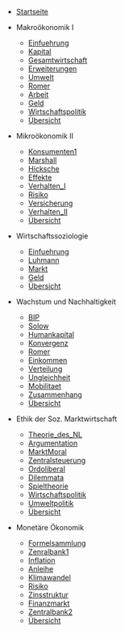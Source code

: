 - [Startseite](README.md)
- Makroökonomik I
    - [Einfuehrung](VL_Makro1/2022-10-13-Einfuehrung.md)
    - [Kapital](VL_Makro1/2022-10-20-Kapital.md)
    - [Gesamtwirtschaft](VL_Makro1/2022-10-27-Gesamtwirtschaft.md)
    - [Erweiterungen](VL_Makro1/2022-11-09-Erweiterungen.md)
    - [Umwelt](VL_Makro1/2022-11-10-Umwelt.md)
    - [Romer](VL_Makro1/2022-11-17-Romer.md)
    - [Arbeit](VL_Makro1/2022-11-24-Arbeit.md)
    - [Geld](VL_Makro1/2022-11-30-Geld.md)
    - [Wirtschaftspolitik](VL_Makro1/2022-12-06-Wirtschaftspolitik.md)
    - [Übersicht](VL_Makro1/README.md)

- Mikroökonomik II
    - [Konsumenten1](VL_Mikro2/2022-10-25-Konsumenten1.md)
    - [Marshall](VL_Mikro2/2022-11-02-Marshall.md)
    - [Hicksche](VL_Mikro2/2022-11-07-Hicksche.md)
    - [Effekte](VL_Mikro2/2022-11-13-Effekte.md)
    - [Verhalten_I](VL_Mikro2/2022-11-20-Verhalten_I.md)
    - [Risiko](VL_Mikro2/2022-11-30-Risiko.md)
    - [Versicherung](VL_Mikro2/2022-12-02-Versicherung.md)
    - [Verhalten_II](VL_Mikro2/2022-12-10-Verhalten_II.md)
    - [Übersicht](VL_Mikro2/README.md)

- Wirtschaftssoziologie
    - [Einfuehrung](VL_Soziologie/2022-10-19-Einfuehrung.md)
    - [Luhmann](VL_Soziologie/2022-10-26-Luhmann.md)
    - [Markt](VL_Soziologie/2022-11-09-Markt.md)
    - [Geld](VL_Soziologie/2022-11-16-Geld.md)
    - [Übersicht](VL_Soziologie/README.md)

- Wachstum und Nachhaltigkeit
    - [BIP](VL_Wachstum/2022-10-11-BIP.md)
    - [Solow](VL_Wachstum/2022-10-18-Solow.md)
    - [Humankapital](VL_Wachstum/2022-10-25-Humankapital.md)
    - [Konvergenz](VL_Wachstum/2022-11-01-Konvergenz.md)
    - [Romer](VL_Wachstum/2022-11-08-Romer.md)
    - [Einkommen](VL_Wachstum/2022-11-15-Einkommen.md)
    - [Verteilung](VL_Wachstum/2022-11-22-Verteilung.md)
    - [Ungleichheit](VL_Wachstum/2022-11-29-Ungleichheit.md)
    - [Mobilitaet](VL_Wachstum/2022-12-06-Mobilitaet.md)
    - [Zusammenhang](VL_Wachstum/2022-12-13-Zusammenhang.md)
    - [Übersicht](VL_Wachstum/README.md)

- Ethik der Soz. Marktwirtschaft
    - [Theorie_des_NL](VL_Ethik/2022-10-10-Theorie_des_NL.md)
    - [Argumentation](VL_Ethik/2022-10-11-Argumentation.md)
    - [MarktMoral](VL_Ethik/2022-10-18-MarktMoral.md)
    - [Zentralsteuerung](VL_Ethik/2022-10-25-Zentralsteuerung.md)
    - [Ordoliberal](VL_Ethik/2022-11-01-Ordoliberal.md)
    - [Dilemmata](VL_Ethik/2022-11-08-Dilemmata.md)
    - [Spieltheorie](VL_Ethik/2022-11-15-Spieltheorie.md)
    - [Wirtschaftspolitik](VL_Ethik/2022-11-22-Wirtschaftspolitik.md)
    - [Umweltpolitik](VL_Ethik/2022-12-06-Umweltpolitik.md)
    - [Übersicht](VL_Ethik/README.md)

- Monetäre Ökonomik
    - [Formelsammlung](VL_Monetaer/2022-10-00-Formelsammlung.md)
    - [Zenralbank1](VL_Monetaer/2022-10-18-Zenralbank1.md)
    - [Inflation](VL_Monetaer/2022-10-25-Inflation.md)
    - [Anleihe](VL_Monetaer/2022-11-01-Anleihe.md)
    - [Klimawandel](VL_Monetaer/2022-11-08-Klimawandel.md)
    - [Risiko](VL_Monetaer/2022-11-15-Risiko.md)
    - [Zinsstruktur](VL_Monetaer/2022-11-22-Zinsstruktur.md)
    - [Finanzmarkt](VL_Monetaer/2022-11-29-Finanzmarkt.md)
    - [Zentralbank2](VL_Monetaer/2022-12-11-Zentralbank2.md)
    - [Übersicht](VL_Monetaer/README.md)


